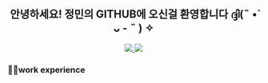 <div align="center">
<h2>안녕하세요! 정민의 GITHUB에 오신걸 환영합니다 ദ്ദി(˵ •̀ ᴗ - ˵ ) ✧ </h2>
</div>
<div align="center">
  <a href="https://editor1190.tistory.com/" target="_blank">
    <img src="https://img.shields.io/badge/tistory-000000?style=for-the-badge&logo=tistory&logoColor=white">
  </a>
  <a href="https://www.instagram.com/jungmimn?igsh=cmdkOHVyZjFxdHdp" target="_blank">
    <img src="https://img.shields.io/badge/instagram-E4405F?style=for-the-badge&logo=instagram&logoColor=white">
  </a>
</div>
<div>
<h3>👩‍💻work experience</h3>
</div>
